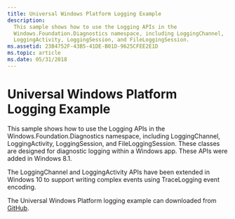 ```yaml
---
title: Universal Windows Platform Logging Example
description:
  This sample shows how to use the Logging APIs in the
  Windows.Foundation.Diagnostics namespace, including LoggingChannel,
  LoggingActivity, LoggingSession, and FileLoggingSession.
ms.assetid: 23B4752F-43B5-41DE-B01D-9625CFEE2E1D
ms.topic: article
ms.date: 05/31/2018
---
```


# Universal Windows Platform Logging Example

This sample shows how to use the Logging APIs in the
Windows.Foundation.Diagnostics namespace, including LoggingChannel,
LoggingActivity, LoggingSession, and FileLoggingSession. These classes are
designed for diagnostic logging within a Windows app. These APIs were added in
Windows 8.1.

The LoggingChannel and LoggingActivity APIs have been extended in Windows 10 to
support writing complex events using TraceLogging event encoding.

The Universal Windows Platform logging example can downloaded from
[GitHub](https://github.com/Microsoft/Windows-universal-samples/tree/master/Samples/Logging).
